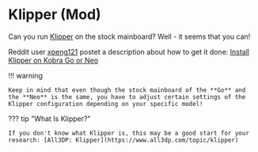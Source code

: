 <link rel=”manifest” href=”docs/manifest.webmanifest”>

# Klipper (Mod)  
  
Can you run [Klipper](https://www.klipper3d.org/) on the stock mainboard? Well - it seems that you can!  
    
Reddit user [xpeng121](https://www.reddit.com/user/xpeng121/) postet a description about how to get it done: [Install Klipper on Kobra Go or Neo](https://www.reddit.com/r/anycubic/comments/10cwm16/install_klipper_on_kobra_go_or_neo/)

!!! warning  
  
    Keep in mind that even though the stock mainboard of the **Go** and the **Neo** is the same, you have to adjust certain settings of the Klipper configuration depending on your specific model!

??? tip "What Is Klipper?"

    If you don't know what Klipper is, this may be a good start for your research: [All3DP: Klipper](https://www.all3dp.com/topic/klipper)
